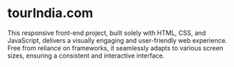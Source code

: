 # tourIndia.com
This responsive front-end project, built solely with HTML, CSS, and JavaScript, delivers a visually engaging and user-friendly web experience. Free from reliance on frameworks, it seamlessly adapts to various screen sizes, ensuring a consistent and interactive interface. 

